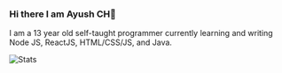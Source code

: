 ### Hi there I am Ayush CH👋

I am a 13 year old self-taught programmer currently learning and writing Node JS, ReactJS, HTML/CSS/JS, and Java.

![Stats](https://github-readme-stats.vercel.app/api/top-langs/?username=itsayushch&theme=calm)
